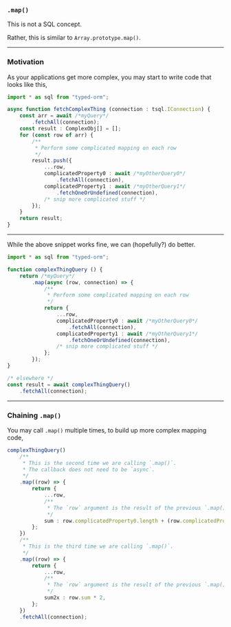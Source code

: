 ### `.map()`

This is not a SQL concept.

Rather, this is similar to `Array.prototype.map()`.

-----

### Motivation

As your applications get more complex, you may start to write code that looks like this,
```ts
import * as sql from "typed-orm";

async function fetchComplexThing (connection : tsql.IConnection) {
    const arr = await /*myQuery*/
        .fetchAll(connection);
    const result : ComplexObj[] = [];
    for (const row of arr) {
        /**
         * Perform some complicated mapping on each row
         */
        result.push({
            ...row,
            complicatedProperty0 : await /*myOtherQuery0*/
                .fetchAll(connection),
            complicatedProperty1 : await /*myOtherQuery1*/
                .fetchOneOrUndefined(connection),
            /* snip more complicated stuff */
        });
    }
    return result;
}
```

-----

While the above snippet works fine, we can (hopefully?) do better.
```ts
import * as sql from "typed-orm";

function complexThingQuery () {
    return /*myQuery*/
        .map(async (row, connection) => {
            /**
             * Perform some complicated mapping on each row
             */
            return {
                ...row,
                complicatedProperty0 : await /*myOtherQuery0*/
                    .fetchAll(connection),
                complicatedProperty1 : await /*myOtherQuery1*/
                    .fetchOneOrUndefined(connection),
                /* snip more complicated stuff */
            };
        });
}

/* elsewhere */
const result = await complexThingQuery()
    .fetchAll(connection);
```

-----

### Chaining `.map()`

You may call `.map()` multiple times, to build up more complex mapping code,
```ts
complexThingQuery()
    /**
     * This is the second time we are calling `.map()`.
     * The callback does not need to be `async`.
     */
    .map((row) => {
        return {
            ...row,
            /**
             * The `row` argument is the result of the previous `.map()`
             */
            sum : row.complicatedProperty0.length + (row.complicatedProperty1 == undefined ? 0 : 1),
        };
    })
    /**
     * This is the third time we are calling `.map()`.
     */
    .map((row) => {
        return {
            ...row,
            /**
             * The `row` argument is the result of the previous `.map()`
             */
            sum2x : row.sum * 2,
        };
    })
    .fetchAll(connection);
```
